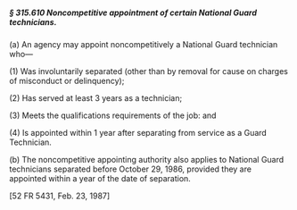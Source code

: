 ##### § 315.610 Noncompetitive appointment of certain National Guard technicians. #####

(a) An agency may appoint noncompetitively a National Guard technician who—

(1) Was involuntarily separated (other than by removal for cause on charges of misconduct or delinquency);

(2) Has served at least 3 years as a technician;

(3) Meets the qualifications requirements of the job: and

(4) Is appointed within 1 year after separating from service as a Guard Technician.

(b) The noncompetitive appointing authority also applies to National Guard technicians separated before October 29, 1986, provided they are appointed within a year of the date of separation.

[52 FR 5431, Feb. 23, 1987]